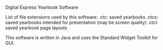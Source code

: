 Digital Express Yearbook Software

List of file extensions used by this software:
.ctc: saved yearbooks
.ctcs: saved yearbooks intended for presentation (may be screen quality)
.ctcl: saved yearbook page layouts

This software is written in Java and uses the Standard Widget Toolkit for GUI.

